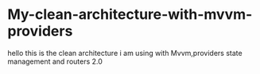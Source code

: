# My-clean-architecture-with-mvvm-providers
hello this is the clean architecture i am using with Mvvm,providers state management and routers 2.0
